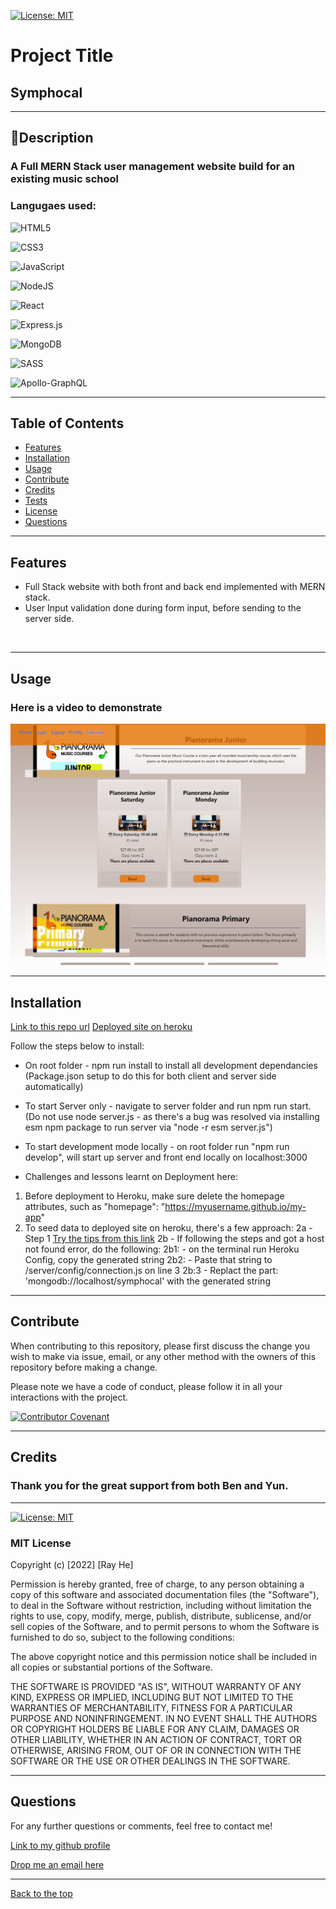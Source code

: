 [![License: MIT](https://img.shields.io/badge/License-MIT-yellow.svg)](https://opensource.org/licenses/MIT) 
# Project Title

## Symphocal

 --- 

## 📖Description

### A Full MERN Stack user management website build for an existing music school

### Langugaes used: 
![HTML5](https://img.shields.io/badge/html5-%23E34F26.svg?style=for-the-badge&logo=html5&logoColor=white)

![CSS3](https://img.shields.io/badge/css3-%231572B6.svg?style=for-the-badge&logo=css3&logoColor=white)

![JavaScript](https://img.shields.io/badge/javascript-%23323330.svg?style=for-the-badge&logo=javascript&logoColor=%23F7DF1E)

![NodeJS](https://img.shields.io/badge/node.js-6DA55F?style=for-the-badge&logo=node.js&logoColor=white)

![React](https://img.shields.io/badge/react-%2320232a.svg?style=for-the-badge&logo=react&logoColor=%2361DAFB)

![Express.js](https://img.shields.io/badge/express.js-%23404d59.svg?style=for-the-badge&logo=express&logoColor=%2361DAFB)

![MongoDB](https://img.shields.io/badge/MongoDB-%234ea94b.svg?style=for-the-badge&logo=mongodb&logoColor=white)

![SASS](https://img.shields.io/badge/SASS-hotpink.svg?style=for-the-badge&logo=SASS&logoColor=white)

![Apollo-GraphQL](https://img.shields.io/badge/-ApolloGraphQL-311C87?style=for-the-badge&logo=apollo-graphql)

 --- 

## Table of Contents

- [Features](#features)
- [Installation](#installation)
- [Usage](#usage)
- [Contribute](#contribute)
- [Credits](#credits)
- [Tests](#tests)
- [License](#license)
- [Questions](#questions)

 --- 

## Features 
* Full Stack website with both front and back end implemented with MERN stack.
* User Input validation done during form input, before sending to the server side.
<br/>

 --- 

## Usage

### Here is a video to demonstrate 

![Usage sample video.](./src/assets/images/Demophoto.jpg)

 --- 

## Installation

[Link to this repo url](https://github.com/DevRayHE/symphocal)
[Deployed site on heroku](https://shrouded-woodland-70359.herokuapp.com/)

Follow the steps below to install: 

- On root folder - npm run install to install all development dependancies (Package.json setup to do this for both client and server side automatically)

- To start Server only - navigate to server folder and run npm run start. (Do not use node server.js - as there's a bug was resolved via installing esm npm package to run server via "node -r esm server.js")

- To start development mode locally - on root folder run "npm run develop", will start up server and front end locally on localhost:3000

- Challenges and lessons learnt on Deployment here:
1. Before deployment to Heroku, make sure delete the homepage attributes, such as "homepage": "https://myusername.github.io/my-app"
2. To seed data to deployed site on heroku, there's a few approach:
  2a - Step 1 [Try the tips from this link](https://stackoverflow.com/questions/32103222/how-to-seed-data-for-a-nodemongo-app-deployed-to-heroku)
  2b - If following the steps and got a host not found error, do the following:
    2b1: - on the terminal run Heroku Config, copy the generated string
    2b2: - Paste that string to /server/config/connection.js on line 3
    2b:3 - Replact the part: 'mongodb://localhost/symphocal' with the generated string

 --- 

## Contribute

When contributing to this repository, please first discuss the change you wish to make via issue, email, or any other method with the owners of this repository before making a change.

Please note we have a code of conduct, please follow it in all your interactions with the project.

[![Contributor Covenant](https://img.shields.io/badge/Contributor%20Covenant-2.1-4baaaa.svg)](https://www.contributor-covenant.org/version/2/1/code_of_conduct/code_of_conduct.md)

 --- 

## Credits 
### Thank you for the great support from both Ben and Yun.

 --- 

[![License: MIT](https://img.shields.io/badge/License-MIT-yellow.svg)](https://opensource.org/licenses/MIT) 
### MIT License

Copyright (c) [2022] [Ray He]

Permission is hereby granted, free of charge, to any person obtaining a copy
of this software and associated documentation files (the "Software"), to deal
in the Software without restriction, including without limitation the rights
to use, copy, modify, merge, publish, distribute, sublicense, and/or sell
copies of the Software, and to permit persons to whom the Software is
furnished to do so, subject to the following conditions:

The above copyright notice and this permission notice shall be included in all
copies or substantial portions of the Software.

THE SOFTWARE IS PROVIDED "AS IS", WITHOUT WARRANTY OF ANY KIND, EXPRESS OR
IMPLIED, INCLUDING BUT NOT LIMITED TO THE WARRANTIES OF MERCHANTABILITY,
FITNESS FOR A PARTICULAR PURPOSE AND NONINFRINGEMENT. IN NO EVENT SHALL THE
AUTHORS OR COPYRIGHT HOLDERS BE LIABLE FOR ANY CLAIM, DAMAGES OR OTHER
LIABILITY, WHETHER IN AN ACTION OF CONTRACT, TORT OR OTHERWISE, ARISING FROM,
OUT OF OR IN CONNECTION WITH THE SOFTWARE OR THE USE OR OTHER DEALINGS IN THE
SOFTWARE.

 --- 

## Questions

For any further questions or comments, feel free to contact me!

[Link to my github profile](https://github.com/devrayhe/)

[Drop me an email here](mailto:devrayhe@gmail.com)

 --- 

[Back to the top](#project-title)